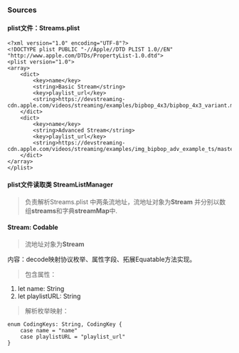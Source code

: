 # 

### Sources 
#### plist文件：Streams.plist

```
<?xml version="1.0" encoding="UTF-8"?>
<!DOCTYPE plist PUBLIC "-//Apple//DTD PLIST 1.0//EN" "http://www.apple.com/DTDs/PropertyList-1.0.dtd">
<plist version="1.0">
<array>
	<dict>
		<key>name</key>
		<string>Basic Stream</string>
		<key>playlist_url</key>
		<string>https://devstreaming-cdn.apple.com/videos/streaming/examples/bipbop_4x3/bipbop_4x3_variant.m3u8</string>
	</dict>
	<dict>
		<key>name</key>
		<string>Advanced Stream</string>
		<key>playlist_url</key>
		<string>https://devstreaming-cdn.apple.com/videos/streaming/examples/img_bipbop_adv_example_ts/master.m3u8</string>
	</dict>
</array>
</plist>
```
#### plist文件读取类 StreamListManager
> 负责解析Streams.plist 中两条流地址，流地址对象为**Stream** 并分别以数组**streams**和字典**streamMap**中.


#### Stream: Codable
> 流地址对象为**Stream**

内容：decode映射协议枚举、属性字段、拓展Equatable方法实现。


> 包含属性：

1. let name: String
2. let playlistURL: String


> 解析枚举映射：

```
enum CodingKeys: String, CodingKey {
    case name = "name"
    case playlistURL = "playlist_url"
}
```




